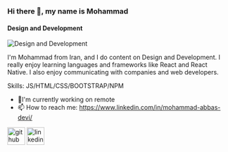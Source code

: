 ### Hi there 👋, my name is Mohammad
#### Design and Development
![Design and Development](https://media.licdn.com/dms/image/D4E16AQGIqDtMjDKPwg/profile-displaybackgroundimage-shrink_350_1400/0/1687635465629?e=1699488000&v=beta&t=8e5MWUel7roIcJDW8k34uqJsLmQCXRdmbf3wzXrpE94)

I'm Mohammad from Iran, and I do content on Design and Development. I really enjoy learning languages and frameworks like React and React Native. I also enjoy communicating with companies and web developers.

Skills:   JS/HTML/CSS/BOOTSTRAP/NPM

- 🔭I'm currently working on remote 
- 📫 How to reach me: https://www.linkedin.com/in/mohammad-abbas-devi/


[<img src='https://cdn.jsdelivr.net/npm/simple-icons@3.0.1/icons/github.svg' alt='github' height='40'>](https://github.com/MOHREZ6/ )  [<img src='https://cdn.jsdelivr.net/npm/simple-icons@3.0.1/icons/linkedin.svg' alt='linkedin' height='40'>](https://www.linkedin.com/in/mohammad-abbas-devi/)  

